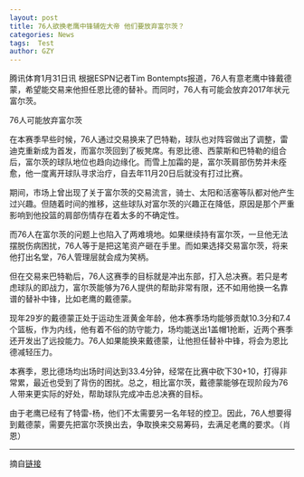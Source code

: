 ```yaml
---
layout: post
title: 76人欲换老鹰中锋辅佐大帝 他们要放弃富尔茨？
categories: News
tags:  Test
author: GZY
---
```


腾讯体育1月31日讯 根据ESPN记者Tim Bontempts报道，76人有意老鹰中锋戴德蒙，希望能交易来他担任恩比德的替补。而同时，76人有可能会放弃2017年状元富尔茨。

76人可能放弃富尔茨

在本赛季早些时候，76人通过交易换来了巴特勒，球队也对阵容做出了调整，雷迪克重新成为首发，而富尔茨回到了板凳席。有恩比德、西蒙斯和巴特勒的组合后，富尔茨的球队地位也趋向边缘化。而雪上加霜的是，富尔茨肩部伤势并未痊愈，他一度离开球队寻求治疗，自去年11月20日后就没有打过比赛。

期间，市场上曾出现了关于富尔茨的交易流言，骑士、太阳和活塞等队都对他产生过兴趣。但随着时间的推移，这些球队对富尔茨的兴趣正在降低，原因是那个严重影响到他投篮的肩部伤情存在着太多的不确定性。

而76人在富尔茨的问题上也陷入了两难境地。如果继续持有富尔茨，一旦他无法摆脱伤病困扰，76人等于是把这笔资产砸在手里。而如果选择交易富尔茨，将来他打出名堂，76人管理层就会成为笑柄。

但在交易来巴特勒后，76人这赛季的目标就是冲出东部，打入总决赛。若只是考虑球队的即战力，富尔茨能够为76人提供的帮助非常有限，还不如用他换一名靠谱的替补中锋，比如老鹰的戴德蒙。

现年29岁的戴德蒙正处于运动生涯黄金年龄，他本赛季场均能够贡献10.3分和7.4个篮板，作为内线，他有着不俗的防守能力，场均能送出1盖帽1抢断，近两个赛季还开发出了远投能力。76人如果能换来戴德蒙，让他担任替补中锋，将会为恩比德减轻压力。

本赛季，恩比德场均出场时间达到33.4分钟，经常在比赛中砍下30+10，打得非常累，最近也受到了背伤的困扰。总之，相比富尔茨，戴德蒙能够在现阶段为76人带来更实际的好处，帮助球队完成冲击总决赛的目标。

由于老鹰已经有了特雷-杨，他们不太需要另一名年轻的控卫。因此，76人想要得到戴德蒙，需要先把富尔茨换出去，争取换来交易筹码，去满足老鹰的要求。（肖恩）

*****

摘自[链接](http://sports.qq.com/a/20190131/000617.htm)